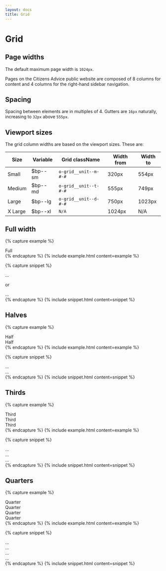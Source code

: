 ```yaml
---
layout: docs
title: Grid
---
```


# Grid

## Page widths
The default maximum page width is `1024px`.

Pages on the Citizens Advice public website are composed of 8 columns for content and 4 columns for the right-hand sidebar navigation.

## Spacing
Spacing between elements are in multiples of 4.
Gutters are `16px` naturally, increasing to `32px` above `555px`.

## Viewport sizes
The grid column widths are based on the viewport sizes. These are:

| Size    | Variable | Grid className        | Width from | Width to |
| ------- | -------- | --------------------- | ---------- | -------- |
| Small   | $bp--sm  | `o-grid__unit--m-#-#` | 320px      | 554px    |
| Medium  | $bp--md  | `o-grid__unit--t-#-#` | 555px      | 749px    |
| Large   | $bp--lg  | `o-grid__unit--d-#-#` | 750px      | 1023px   |
| X Large | $bp--xl  | `N/A`                 | 1024px     | N/A      |

## Full width

{% capture example %}
<div class="o-grid">
  <div class="o-grid__unit">
    <div class="c-color-block--example c-color-block--blueMid">Full</div>
  </div>
</div>
{% endcapture %}
{% include example.html content=example %}

{% capture snippet %}
<div class="o-grid">
  <div class="o-grid__unit">...</div>

  or

  <div class="o-grid__unit o-grid__unit--t-1-1">...</div>
</div>
{% endcapture %}
{% include snippet.html content=snippet %}

## Halves

{% capture example %}
<div class="o-grid">
  <div class="o-grid__unit o-grid__unit--t-1-2">
    <div class="c-color-block--example c-color-block--blueMid">Half</div>
  </div>

  <div class="o-grid__unit o-grid__unit--t-1-2">
    <div class="c-color-block--example c-color-block--blueMid">Half</div>
  </div>
</div>
{% endcapture %}
{% include example.html content=example %}

{% capture snippet %}
<div class="o-grid">
  <div class="o-grid__unit o-grid__unit--t-1-2">...</div>
  <div class="o-grid__unit o-grid__unit--t-1-2">...</div>
</div>
{% endcapture %}
{% include snippet.html content=snippet %}

## Thirds

{% capture example %}
<div class="o-grid">
  <div class="o-grid__unit o-grid__unit--t-1-3">
    <div class="c-color-block--example c-color-block--blueMid">Third</div>
  </div>

  <div class="o-grid__unit o-grid__unit--t-1-3">
    <div class="c-color-block--example c-color-block--blueMid">Third</div>
  </div>

  <div class="o-grid__unit o-grid__unit--t-1-3">
    <div class="c-color-block--example c-color-block--blueMid">Third</div>
  </div>
</div>
{% endcapture %}
{% include example.html content=example %}

{% capture snippet %}
<div class="o-grid">
  <div class="o-grid__unit o-grid__unit--t-1-3">...</div>
  <div class="o-grid__unit o-grid__unit--t-1-3">...</div>
  <div class="o-grid__unit o-grid__unit--t-1-3">...</div>
</div>
{% endcapture %}
{% include snippet.html content=snippet %}

## Quarters

{% capture example %}
<div class="o-grid">
  <div class="o-grid__unit o-grid__unit--t-1-4">
    <div class="c-color-block--example c-color-block--blueMid">Quarter</div>
  </div>

  <div class="o-grid__unit o-grid__unit--t-1-4">
    <div class="c-color-block--example c-color-block--blueMid">Quarter</div>
  </div>

  <div class="o-grid__unit o-grid__unit--t-1-4">
    <div class="c-color-block--example c-color-block--blueMid">Quarter</div>
  </div>

  <div class="o-grid__unit o-grid__unit--t-1-4">
    <div class="c-color-block--example c-color-block--blueMid">Quarter</div>
  </div>
</div>
{% endcapture %}
{% include example.html content=example %}

{% capture snippet %}
<div class="o-grid">
  <div class="o-grid__unit o-grid__unit--t-1-4">...</div>
  <div class="o-grid__unit o-grid__unit--t-1-4">...</div>
  <div class="o-grid__unit o-grid__unit--t-1-4">...</div>
  <div class="o-grid__unit o-grid__unit--t-1-4">...</div>
</div>
{% endcapture %}
{% include snippet.html content=snippet %}
